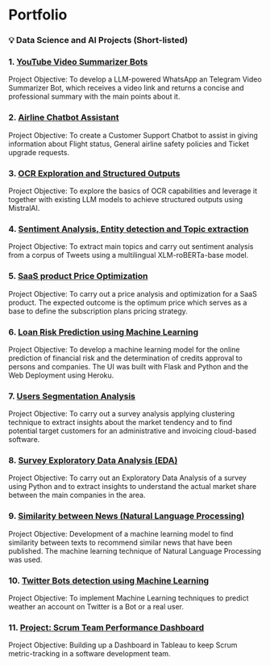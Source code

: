 # Portfolio
 ### :bulb: Data Science and AI Projects (Short-listed)


### 1. [YouTube Video Summarizer Bots](https://github.com/AntonyBoza/Bots_YT_Summarizer)

Project Objective: To develop a LLM-powered WhatsApp an Telegram Video Summarizer Bot, which receives a video link and returns a concise and professional summary with the main points about it.


### 2. [Airline Chatbot Assistant](https://github.com/AntonyBoza/AI_Projects/blob/main/Airline_Chatbot/02_01_airline_QA_chatbot-SBsIcLkCNQ.ipynb)

Project Objective: To create a Customer Support Chatbot to assist in giving information about Flight status, General airline safety policies and Ticket upgrade requests.


### 3. [OCR Exploration and Structured Outputs](https://github.com/AntonyBoza/multimodal-extraction/blob/main/structured_ocr.ipynb)

Project Objective: To explore the basics of OCR capabilities and leverage it together with existing LLM models to achieve structured outputs using MistralAI.


### 4. [Sentiment Analysis, Entity detection and Topic extraction](https://github.com/AntonyBoza/PROJECTS/blob/master/Sentiment_Topics_Entities_Rep_Online.ipynb)

Project Objective: To extract main topics and carry out sentiment analysis from a corpus of Tweets using a multilingual XLM-roBERTa-base model.


### 5. [SaaS product Price Optimization](https://github.com/AntonyBoza/MACHINE-LEARNING/blob/master/Price_Optimization.ipynb)

Project Objective: To carry out a price analysis and optimization for a SaaS product. The expected outcome is the optimum price which serves as a base to define the subscription plans pricing strategy.


### 6. [Loan Risk Prediction using Machine Learning](https://github.com/AntonyBoza/PROJECTS/blob/master/LOAN_RISK_PREDICTION_CRIPTO_WAKU_MODEL.ipynb)
Project Objective: To develop a machine learning model for the online prediction of financial risk and the determination of credits approval to persons and companies. 
The UI was built with Flask and Python and the Web Deployment using Heroku.


### 7. [Users Segmentation Analysis](https://github.com/AntonyBoza/PROJECTS/blob/master/Clustering%20-%20Users%20Segmentation%20Analysis.ipynb)
Project Objective: To carry out a survey analysis applying clustering technique to extract insights about the market tendency and to find potential target customers 
for an administrative and invoicing cloud-based software.


### 8. [Survey Exploratory Data Analysis (EDA)](https://github.com/AntonyBoza/PROJECTS/blob/master/Analisis_Encuesta_Software.ipynb)
Project Objective: To carry out an Exploratory Data Analysis of a survey using Python and to extract insights to understand the actual market share between the main companies in the area.


### 9. [Similarity between News (Natural Language Processing)](https://github.com/AntonyBoza/PROJECTS/blob/master/Similitud_entre_noticias.ipynb)
Project Objective: Development of a machine learning model to find similarity between texts to recommend similar news that have been published. The machine learning technique of Natural Language Processing was used.

### 10. [Twitter Bots detection using Machine Learning](https://github.com/AntonyBoza/MachineLearning-Detecting-Twitter-Bots/blob/master/Project/BotsDetection.ipynb)
Project Objective: To implement Machine Learning techniques to predict weather an account on Twitter is a Bot or a real user.

### 11. [Project: Scrum Team Performance Dashboard](https://public.tableau.com/app/profile/antonio.boza/viz/Nevula_Dashboard/Dashboard1?publish=yes)
Project Objective: Building up a Dashboard in Tableau to keep Scrum metric-tracking in a software development team.
